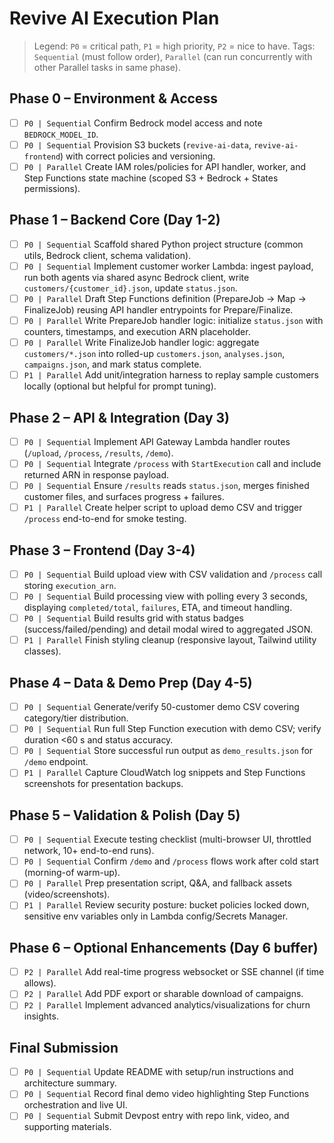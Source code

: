 # Revive AI Execution Plan

> Legend: `P0` = critical path, `P1` = high priority, `P2` = nice to have. Tags: `Sequential` (must follow order), `Parallel` (can run concurrently with other Parallel tasks in same phase).

## Phase 0 – Environment & Access
- [ ] `P0 | Sequential` Confirm Bedrock model access and note `BEDROCK_MODEL_ID`.
- [ ] `P0 | Sequential` Provision S3 buckets (`revive-ai-data`, `revive-ai-frontend`) with correct policies and versioning.
- [ ] `P0 | Parallel` Create IAM roles/policies for API handler, worker, and Step Functions state machine (scoped S3 + Bedrock + States permissions).

## Phase 1 – Backend Core (Day 1-2)
- [ ] `P0 | Sequential` Scaffold shared Python project structure (common utils, Bedrock client, schema validation).
- [ ] `P0 | Sequential` Implement customer worker Lambda: ingest payload, run both agents via shared async Bedrock client, write `customers/{customer_id}.json`, update `status.json`.
- [ ] `P0 | Parallel` Draft Step Functions definition (PrepareJob → Map → FinalizeJob) reusing API handler entrypoints for Prepare/Finalize.
- [ ] `P0 | Parallel` Write PrepareJob handler logic: initialize `status.json` with counters, timestamps, and execution ARN placeholder.
- [ ] `P0 | Parallel` Write FinalizeJob handler logic: aggregate `customers/*.json` into rolled-up `customers.json`, `analyses.json`, `campaigns.json`, and mark status complete.
- [ ] `P1 | Parallel` Add unit/integration harness to replay sample customers locally (optional but helpful for prompt tuning).

## Phase 2 – API & Integration (Day 3)
- [ ] `P0 | Sequential` Implement API Gateway Lambda handler routes (`/upload`, `/process`, `/results`, `/demo`).
- [ ] `P0 | Sequential` Integrate `/process` with `StartExecution` call and include returned ARN in response payload.
- [ ] `P0 | Sequential` Ensure `/results` reads `status.json`, merges finished customer files, and surfaces progress + failures.
- [ ] `P1 | Parallel` Create helper script to upload demo CSV and trigger `/process` end-to-end for smoke testing.

## Phase 3 – Frontend (Day 3-4)
- [ ] `P0 | Sequential` Build upload view with CSV validation and `/process` call storing `execution_arn`.
- [ ] `P0 | Sequential` Build processing view with polling every 3 seconds, displaying `completed/total`, `failures`, ETA, and timeout handling.
- [ ] `P0 | Sequential` Build results grid with status badges (success/failed/pending) and detail modal wired to aggregated JSON.
- [ ] `P1 | Parallel` Finish styling cleanup (responsive layout, Tailwind utility classes).

## Phase 4 – Data & Demo Prep (Day 4-5)
- [ ] `P0 | Sequential` Generate/verify 50-customer demo CSV covering category/tier distribution.
- [ ] `P0 | Sequential` Run full Step Function execution with demo CSV; verify duration <60 s and status accuracy.
- [ ] `P0 | Sequential` Store successful run output as `demo_results.json` for `/demo` endpoint.
- [ ] `P1 | Parallel` Capture CloudWatch log snippets and Step Functions screenshots for presentation backups.

## Phase 5 – Validation & Polish (Day 5)
- [ ] `P0 | Sequential` Execute testing checklist (multi-browser UI, throttled network, 10+ end-to-end runs).
- [ ] `P0 | Sequential` Confirm `/demo` and `/process` flows work after cold start (morning-of warm-up).
- [ ] `P0 | Parallel` Prep presentation script, Q&A, and fallback assets (video/screenshots).
- [ ] `P1 | Parallel` Review security posture: bucket policies locked down, sensitive env variables only in Lambda config/Secrets Manager.

## Phase 6 – Optional Enhancements (Day 6 buffer)
- [ ] `P2 | Parallel` Add real-time progress websocket or SSE channel (if time allows).
- [ ] `P2 | Parallel` Add PDF export or sharable download of campaigns.
- [ ] `P2 | Parallel` Implement advanced analytics/visualizations for churn insights.

## Final Submission
- [ ] `P0 | Sequential` Update README with setup/run instructions and architecture summary.
- [ ] `P0 | Sequential` Record final demo video highlighting Step Functions orchestration and live UI.
- [ ] `P0 | Sequential` Submit Devpost entry with repo link, video, and supporting materials.
